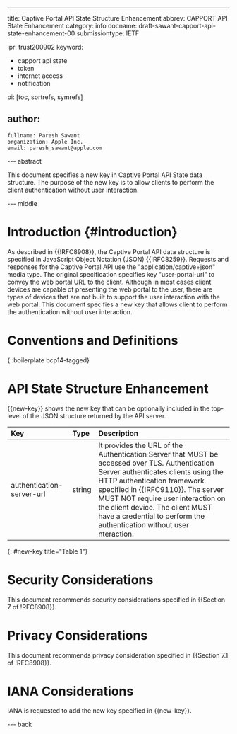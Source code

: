 ---
title: Captive Portal API State Structure Enhancement
abbrev: CAPPORT API State Enhancement
category: info
docname: draft-sawant-capport-api-state-enhancement-00
submissiontype: IETF

ipr: trust200902
keyword:
 - capport api state
 - token
 - internet access
 - notification

pi: [toc, sortrefs, symrefs]

author:
 -
    fullname: Paresh Sawant
    organization: Apple Inc.
    email: paresh_sawant@apple.com

--- abstract

This document specifies a new key in Captive Portal API State data
structure. The purpose of the new key is to allow clients to
perform the client authentication without user interaction.

--- middle

# Introduction {#introduction}

As described in {{!RFC8908}}, the Captive Portal API data structure is
specified in JavaScript Object Notation (JSON) {{!RFC8259}}. Requests
and responses for the Captive Portal API use the
"application/captive+json" media type. The original specification
specifies key "user-portal-url" to convey the web portal URL to the
client. Although in most cases client devices are capable of
presenting the web portal to the user, there are types of devices
that are not built to support the user interaction with the web
portal. This document specifies a new key that allows client to
perform the authentication without user interaction.

# Conventions and Definitions

{::boilerplate bcp14-tagged}

# API State Structure Enhancement

{{new-key}} shows the new key that can be optionally included in the
top-level of the JSON structure returned by the API server.

| Key             | Type        | Description                  |
|:----------------|:------------|:-----------------------------|
| authentication-server-url | string | It provides the URL of the Authentication Server that MUST be accessed over TLS. Authentication Server authenticates clients using the HTTP authentication framework specified in {{!RFC9110}}. The server MUST NOT require user interaction on the client device. The client MUST have a credential to perform the authentication without user nteraction. |
{: #new-key title="Table 1"}
 
# Security Considerations

This document recommends security considerations specified in
{{Section 7 of !RFC8908}}.

# Privacy Considerations

This document recommends privacy consideration specified in
{{Section 7.1 of !RFC8908}}.

# IANA Considerations

IANA is requested to add the new key specified in {{new-key}}.

--- back
